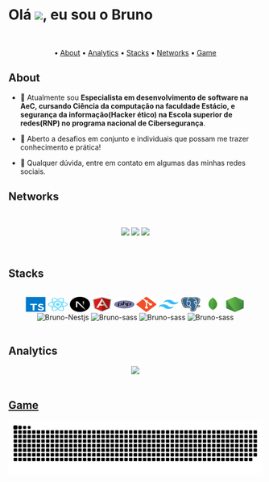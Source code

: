 <h1 align= "left"> Olá <img src="https://user-images.githubusercontent.com/104792685/236647257-64ae911c-5fca-4cc5-a798-ddb24681cc8b.gif" width="30px">, eu sou o Bruno </h1>
<br>

<p align="center">•
<a href ="#About">About</a> •
<a href ="#Analytics">Analytics</a> •
<a href ="#Stacks">Stacks</a> •
<a href ="#Networks">Networks</a> •
<a href ="#Game">Game</a>
</p>

## About
- 🔭 Atualmente sou **Especialista em desenvolvimento de software na AeC, cursando Ciência da computação na faculdade Estácio, e segurança da informação(Hacker ético) na Escola superior de redes(RNP) no programa nacional de Cibersegurança**.

- 🤔 Aberto a desafios em conjunto e individuais que possam me trazer conhecimento e prática!

- 💬 Qualquer dúvida, entre em contato em algumas das minhas redes sociais.


 ## Networks
 <br> 

<div align="center"> 
 
 <a href = "https://www.hackerrank.com/brunoornelio" target="_blank"><img src="https://img.shields.io/badge/-Hackerrank-2EC866?style=for-the-badge&logo=HackerRank&logoColor=white" target="_blank"></a>
  <a href = "mailto:devbrunobatista@gmail.com"><img src="https://img.shields.io/badge/Gmail-D14836?style=for-the-badge&logo=gmail&logoColor=white" target="_blank"></a>
  <a href="https://www.linkedin.com/in/bruno-batista09brsv" target="_blank"><img src="https://img.shields.io/badge/-LinkedIn-%230077B5?style=for-the-badge&logo=linkedin&logoColor=white" target="_blank"></a> 
  
</div>
<br>

## Stacks
<div align="center"><br>
  <img align="center" alt="Bruno-Typescript" height="30" width="40" src="https://raw.githubusercontent.com/devicons/devicon/master/icons/typescript/typescript-original.svg">
  <img align="center" alt="Bruno-React" height="30" width="40" src="https://raw.githubusercontent.com/devicons/devicon/master/icons/react/react-original.svg">
 <img align="center" alt="Bruno-Nextjs" height="30" width="40" src="https://raw.githubusercontent.com/devicons/devicon/master/icons/nextjs/nextjs-original.svg">
  <img align="center" alt="Bruno-Angular" height="30" width="40" src="https://raw.githubusercontent.com/devicons/devicon/master/icons/angularjs/angularjs-original.svg">
  <img align="center" alt="Bruno-Php" height="30" width="40" src="https://raw.githubusercontent.com/devicons/devicon/master/icons/php/php-original.svg">
  <img align="center" alt="Bruno-Git" height="30" width="40" src="https://raw.githubusercontent.com/devicons/devicon/master/icons/git/git-original.svg">
  <img align="center" alt="Bruno-Tailwind" height="30" width="40" src="https://raw.githubusercontent.com/devicons/devicon/master/icons/tailwindcss//tailwindcss-original.svg">
 <img align="center" alt="Bruno-Postgresql" height="30" width="40" src="https://raw.githubusercontent.com/devicons/devicon/master/icons/postgresql/postgresql-original.svg">
 <img align="center" alt="Bruno-Mongodb" height="30" width="40" src="https://raw.githubusercontent.com/devicons/devicon/master/icons/mongodb/mongodb-original.svg">
 <img align="center" alt="Bruno-Nodejs" height="30" width="40" src="https://raw.githubusercontent.com/devicons/devicon/master/icons/nodejs/nodejs-original.svg">
 <img align="center" alt="Bruno-Nestjs" height="30" width="40" src="https://cdn.jsdelivr.net/gh/devicons/devicon/icons/nestjs/nestjs-original.svg" />
 <img align="center" alt="Bruno-sass" height="30" width="40" src="https://cdn.jsdelivr.net/gh/devicons/devicon/icons/sass/sass-original.svg" />
 <img align="center" alt="Bruno-sass" height="40" width="40" src="https://cdn.jsdelivr.net/gh/devicons/devicon@latest/icons/docker/docker-original.svg" />
 <img align="center" alt="Bruno-sass" height="40" width="40" src="https://cdn.jsdelivr.net/gh/devicons/devicon@latest/icons/python/python-original.svg" />          
</div>

<br>


## Analytics

<div align="center">

  <a href="https://github.com/09brsv">
  <img height="180em" src="https://github-readme-stats.vercel.app/api/top-langs/?username=09brsv&layout=compact&langs_count=7&theme=chartreuse-dark&custom_title=Linguagens%20%mais%20%utilizadas"/>
</div><br>
  
  ## Game
<div align="center"> 
 <picture>
  <source media="(prefers-color-scheme: dark)" srcset="github-contribution-grid-snake-dark.svg?palette=github-dark" />
  <source media="(prefers-color-scheme: light)" srcset="github-contribution-grid-snake.svg" />
  <img alt="github-snake" src="github-contribution-grid-snake.svg" />
</picture>
